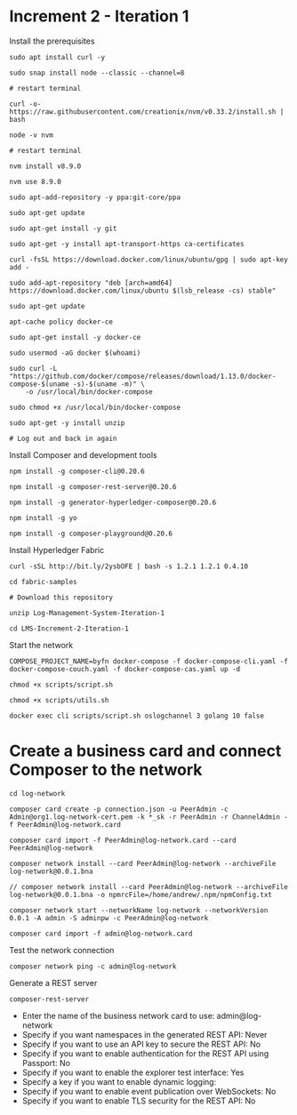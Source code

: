 # Increment 2 - Iteration 1

Install the prerequisites

```
sudo apt install curl -y

sudo snap install node --classic --channel=8

# restart terminal

curl -o- https://raw.githubusercontent.com/creationix/nvm/v0.33.2/install.sh | bash

node -v nvm

# restart terminal

nvm install v8.9.0

nvm use 8.9.0

sudo apt-add-repository -y ppa:git-core/ppa

sudo apt-get update

sudo apt-get install -y git

sudo apt-get -y install apt-transport-https ca-certificates

curl -fsSL https://download.docker.com/linux/ubuntu/gpg | sudo apt-key add -

sudo add-apt-repository "deb [arch=amd64] https://download.docker.com/linux/ubuntu $(lsb_release -cs) stable"

sudo apt-get update

apt-cache policy docker-ce

sudo apt-get install -y docker-ce

sudo usermod -aG docker $(whoami)

sudo curl -L "https://github.com/docker/compose/releases/download/1.13.0/docker-compose-$(uname -s)-$(uname -m)" \
    -o /usr/local/bin/docker-compose
    
sudo chmod +x /usr/local/bin/docker-compose

sudo apt-get -y install unzip

# Log out and back in again
```

Install Composer and development tools

```
npm install -g composer-cli@0.20.6

npm install -g composer-rest-server@0.20.6

npm install -g generator-hyperledger-composer@0.20.6

npm install -g yo

npm install -g composer-playground@0.20.6
```

Install Hyperledger Fabric

```
curl -sSL http://bit.ly/2ysbOFE | bash -s 1.2.1 1.2.1 0.4.10

cd fabric-samples

# Download this repository

unzip Log-Management-System-Iteration-1

cd LMS-Increment-2-Iteration-1

```

Start the network

```
COMPOSE_PROJECT_NAME=byfn docker-compose -f docker-compose-cli.yaml -f docker-compose-couch.yaml -f docker-compose-cas.yaml up -d

chmod +x scripts/script.sh

chmod +x scripts/utils.sh

docker exec cli scripts/script.sh oslogchannel 3 golang 10 false
```

# Create a business card and connect Composer to the network

```
cd log-network

composer card create -p connection.json -u PeerAdmin -c Admin@org1.log-network-cert.pem -k *_sk -r PeerAdmin -r ChannelAdmin -f PeerAdmin@log-network.card

composer card import -f PeerAdmin@log-network.card --card PeerAdmin@log-network

composer network install --card PeerAdmin@log-network --archiveFile log-network@0.0.1.bna

// composer network install --card PeerAdmin@log-network --archiveFile log-network@0.0.1.bna -o npmrcFile=/home/andrew/.npm/npmConfig.txt

composer network start --networkName log-network --networkVersion 0.0.1 -A admin -S adminpw -c PeerAdmin@log-network

composer card import -f admin@log-network.card
```

Test the network connection

```
composer network ping -c admin@log-network
```

Generate a REST server

```
composer-rest-server
```

- Enter the name of the business network card to use: admin@log-network
- Specify if you want namespaces in the generated REST API: Never
- Specify if you want to use an API key to secure the REST API: No
- Specify if you want to enable authentication for the REST API using Passport: No
- Specify if you want to enable the explorer test interface: Yes
- Specify a key if you want to enable dynamic logging: 
- Specify if you want to enable event publication over WebSockets: No
- Specify if you want to enable TLS security for the REST API: No


